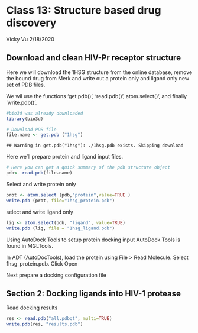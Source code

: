 Class 13: Structure based drug discovery
================
Vicky Vu
2/18/2020

## Download and clean HIV-Pr receptor structure

Here we will download the 1HSG structure from the online database,
remove the bound drug from Merk and write out a protein only and ligand
only new set of PDB files.

We wil use the functions ‘get.pdb()’, ‘read.pdb()’, atom.select()‘, and
finally ’write.pdb()’.

``` r
#bio3d was already downloaded 
library(bio3d)

# Download PDB file 
file.name <- get.pdb ("1hsg")
```

    ## Warning in get.pdb("1hsg"): ./1hsg.pdb exists. Skipping download

Here we’ll prepare protein and ligand input files.

``` r
# Here you can get a quick summary of the pdb structure object 
pdb<- read.pdb(file.name)
```

Select and write protein only

``` r
prot <- atom.select (pdb,"protein",value=TRUE )
write.pdb (prot, file="1hsg_protein.pdb")
```

select and write ligand only

``` r
lig <- atom.select(pdb, "ligand", value=TRUE)
write.pdb (lig, file = "1hsg_ligand.pdb")
```

Using AutoDock Tools to setup protein docking input AutoDock Tools is
found in MGLTools.

In ADT (AutoDocTools), load the protein using File \> Read Molecule.
Select 1hsg\_protein.pdb. Click Open

Next prepare a docking configuration file

## Section 2: Docking ligands into HIV-1 protease

Read docking results

``` r
res <- read.pdb("all.pdbqt", multi=TRUE)
write.pdb(res, "results.pdb")
```

